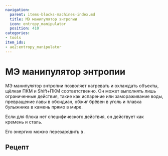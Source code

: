 ```yaml
---
navigation:
  parent: items-blocks-machines-index.md
  title: МЭ манипулятор энтропии
  icon: entropy_manipulator
  position: 410
categories:
- tools
item_ids:
- ae2:entropy_manipulator
---
```


# МЭ манипулятор энтропии

<ItemImage id="entropy_manipulator" scale="4" />

МЭ манипулятор энтропии позволяет нагревать и охлаждать объекты, щёлкая ПКМ и Shift+ПКМ соответственно. Он может выполнять лишь ограниченные действия, такие как испарение или замораживание воды, превращение лавы в обсидиан, обжиг брёвен в уголь и плавка булыжника в камень прямо в мире.

Если для блока нет специфического действия, он действует как кремень и сталь.

Его энергию можно перезарядить в <ItemLink id="charger" />.

## Рецепт

<RecipeFor id="entropy_manipulator" />